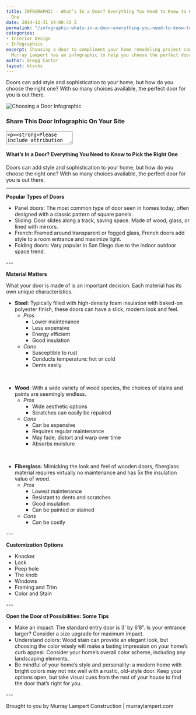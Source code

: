 ```yaml
---
title: INFOGRAPHIC - What’s In a Door? Everything You Need to Know to Pick the Right
  One
date: 2014-12-31 14:00:42 Z
permalink: "/infographic-whats-in-a-door-everything-you-need-to-know-to-pick-the-right-one/"
categories:
- Interior Design
- Infographics
excerpt: Choosing a door to compliment your home remodeling project can be tough.
  Murray Lampert has an infographic to help you choose the perfect door.
author: Gregg Cantor
layout: blocks
---
```


Doors can add style and sophistication to your home, but how do you choose the right one? With so many choices available, the perfect door for you is out there.

![Choosing a Door Infographic](/uploads/1411_infographic-murray-lampert-types-of-doors.jpg "{{ page.title }}")

### Share This Door Infographic On Your Site

<textarea><p><strong>Please include attribution to <a href="http://www.murraylampert.com/">Murray Lampert Design, Build, Remodel</a> with this infographic.</strong></p><p><a href="http://murraylampert.com/infographic-whats-in-a-door-everything-you-need-to-know-to-pick-the-right-one/"><img src="http://murraylampert.com/uploads/1411_infographic-murray-lampert-types-of-doors.jpg" alt=What’s In a Door? Everything You Need to Know to Pick the Right One" width="802" height="4909" border="0" /></a></p></textarea>

#### What’s In a Door? Everything You Need to Know to Pick the Right One

Doors can add style and sophistication to your home, but how do you choose the right one? With so many choices available, the perfect door for you is out there.

---

<strong>Popular Types of Doors</strong>
<ul>
	<li>Panel doors: The most common type of door seen in homes today, often designed with a classic pattern of square panels.</li>
	<li>Sliding: Door slides along a track, saving space. Made of wood, glass, or lined with mirrors.</li>
	<li>French: Framed around transparent or fogged glass, French doors add style to a room entrance and maximize light.</li>
	<li>Folding doors: Vary popular in San Diego due to the indoor outdoor space trend.</li>
</ul>
---

<strong>Material Matters</strong>

What your door is made of is an important decision. Each material has its own unique characteristics.
<ul>
	<li><strong>Steel</strong>: Typically filled with high-density foam insulation with baked-on polyester finish, these doors can have a slick, modern look and feel.
<ul>
	<li><em>Pros</em>
<ul>
	<li>Lower maintenance</li>
	<li>Less expensive</li>
	<li>Energy efficient</li>
	<li>Good insulation</li>
</ul>
</li>
	<li><em>Cons</em>
<ul>
	<li>Susceptible to rust</li>
	<li>Conducts temperature: hot or cold</li>
	<li>Dents easily</li>
</ul>
</li>
</ul>
</li>
</ul>
&nbsp;
<ul>
	<li><strong>Wood</strong>: With a wide variety of wood species, the choices of stains and paints are seemingly endless.
<ul>
	<li><em>Pros</em>
<ul>
	<li>Wide aesthetic options</li>
	<li>Scratches can easily be repaired</li>
</ul>
</li>
	<li><em>Cons</em>
<ul>
	<li>Can be expensive</li>
	<li>Requires regular maintenance</li>
	<li>May fade, distort and warp over time</li>
	<li>Absorbs moisture</li>
</ul>
</li>
</ul>
</li>
</ul>
&nbsp;
<ul>
	<li><strong>Fiberglass</strong>: Mimicking the look and feel of wooden doors, fiberglass material requires virtually no maintenance and has 5x the insulation value of wood.
<ul>
	<li><em>Pros</em>
<ul>
	<li>Lowest maintenance</li>
	<li>Resistant to dents and scratches</li>
	<li>Good insulation</li>
	<li>Can be painted or stained</li>
</ul>
</li>
	<li><em>Cons</em>
<ul>
	<li>Can be costly</li>
</ul>
</li>
</ul>
</li>
</ul>
---

<strong>Customization Options</strong>
<ul>
	<li>Knocker</li>
	<li>Lock</li>
	<li>Peep hole</li>
	<li>The knob</li>
	<li>Windows</li>
	<li>Framing and Trim</li>
	<li>Color and Stain</li>
</ul>
---

<strong>Open the Door of Possibilities: Some Tips</strong>
<ul>
	<li>Make an impact: The standard entry door is 3’ by 6’8”. Is your entrance larger? Consider a size upgrade for maximum impact.</li>
	<li>Understand colors: Wood stain can provide an elegant look, but choosing the color wisely will make a lasting impression on your home’s curb appeal. Consider your home’s overall color scheme, including any landscaping elements.</li>
	<li>Be mindful of your home’s style and personality: a modern home with bright colors may not mix well with a rustic, old-style door. Keep your options open, but take visual cues from the rest of your house to find the door that’s right for you.</li>
</ul>
---

Brought to you by Murray Lampert Construction | murraylampert.com
